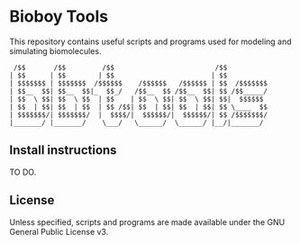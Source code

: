 # Bioboy Tools

This repository contains useful scripts and programs used for modeling and simulating biomolecules.

```
 /$$       /$$         /$$                         /$$          
| $$      | $$        | $$                        | $$          
| $$$$$$$ | $$$$$$$  /$$$$$$    /$$$$$$   /$$$$$$ | $$  /$$$$$$$
| $$__  $$| $$__  $$|_  $$_/   /$$__  $$ /$$__  $$| $$ /$$_____/
| $$  \ $$| $$  \ $$  | $$    | $$  \ $$| $$  \ $$| $$|  $$$$$$ 
| $$  | $$| $$  | $$  | $$ /$$| $$  | $$| $$  | $$| $$ \____  $$
| $$$$$$$/| $$$$$$$/  |  $$$$/|  $$$$$$/|  $$$$$$/| $$ /$$$$$$$/
|_______/ |_______/    \___/   \______/  \______/ |__/|_______/ 
```

## Install instructions

TO DO.

## License

Unless specified, scripts and programs are made available under the GNU General Public License v3.

